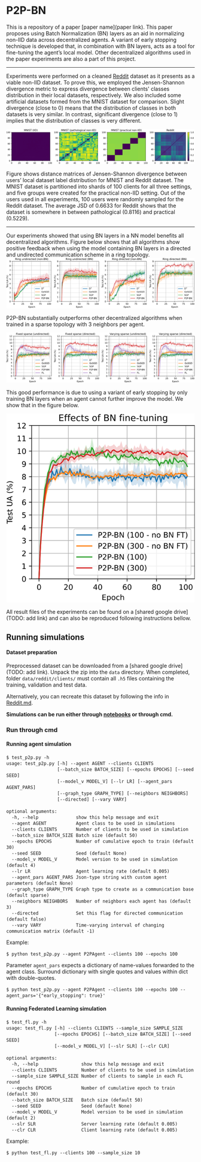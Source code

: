 # P2P-BN

This is a repository of a paper [paper name](paper link). This paper proposes using Batch Normalization (BN) layers as an aid in normalizing non-IID data across decentralized agents. A variant of early stopping technique is developed that, in combination with BN layers, acts as a tool for fine-tuning the agent’s local model. Other decentralized algorithms used in the paper experiments are also a part of this project. 

---

Experiments were performed on a cleaned [Reddit](https://github.com/TalwalkarLab/leaf) dataset as it presents as a viable non-IID dataset. To prove this, we employed the Jensen-Shannon divergence metric to express divergence between clients' classes distribution in their local datasets, respectively. We also included some artificial datasets formed from the MNIST dataset for comparison. Slight divergence (close to 0) means that the distribution of classes in both datasets is very similar. In contrast, significant divergence (close to 1) implies that the distribution of classes is very different.

![distance matrix](imgs/dist_matrix.png)


Figure shows distance matrices of Jensen-Shannon divergence between users’ local dataset label distribution for MNIST and Reddit dataset. The MNIST dataset is partitioned into shards of 100 clients for all three settings, and five groups were created for the practical non-IID setting. Out of the users used in all experiments, 100 users were randomly sampled for the Reddit dataset. The average JSD of 0.6633 for Reddit shows that the dataset is somewhere in between pathological (0.8116) and practical (0.5229).

---

Our experiments showed that using BN layers in a NN model benefits all decentralized algorithms. Figure below shows that all algorithms show positive feedback when using the model containing BN layers in a directed and undirected communication scheme in a ring topology.
![exp_1](imgs/exp_1.svg)



P2P-BN substantially outperforms other decentralized algorithms when trained in a sparse topology with 3 neighbors per agent.

![exp_2](imgs/exp_2.svg)




This good performance is due to using a variant of early stopping by only training BN layers when an agent cannot further improve the model. We show that in the figure below.

![exp_3](imgs/exp_es.svg)



All result files of the experiments can be found on a [shared google drive](TODO: add link) and can also be reproduced following instructions bellow.

## Running simulations

#### Dataset preparation

Preprocessed dataset can be downloaded from a [shared google drive](TODO: add link). Unpack the zip into the `data` directory. When completed, folder `data/reddit/clients/` must contain all `.h5` files containing the training, validation and test data.

Alternatively, you can recreate this dataset by following the info in [Reddit.md](./data/Reddit.md).


**Simulations can be run either through [notebooks](/notebooks) or through cmd.**

### Run through cmd

#### Running agent simulation
```
$ test_p2p.py -h
usage: test_p2p.py [-h] --agent AGENT --clients CLIENTS
                   [--batch_size BATCH_SIZE] [--epochs EPOCHS] [--seed SEED]
                   [--model_v MODEL_V] [--lr LR] [--agent_pars AGENT_PARS]
                   [--graph_type GRAPH_TYPE] [--neighbors NEIGHBORS]
                   [--directed] [--vary VARY]

optional arguments:
  -h, --help              show this help message and exit
  --agent AGENT           Agent class to be used in simulations
  --clients CLIENTS       Number of clients to be used in simulation
  --batch_size BATCH_SIZE Batch size (default 50)
  --epochs EPOCHS         Number of cumulative epoch to train (default 30)
  --seed SEED             Seed (default None)
  --model_v MODEL_V       Model version to be used in simulation (default 4)
  --lr LR                 Agent learning rate (default 0.005)
  --agent_pars AGENT_PARS Json-type string with custom agent parameters (default None)
  --graph_type GRAPH_TYPE Graph type to create as a communication base (default sparse)
  --neighbors NEIGHBORS   Number of neighbors each agent has (default 3)
  --directed              Set this flag for directed communication (default false)
  --vary VARY             Time-varying interval of changing communication matrix (default -1)
```

Example:

```
$ python test_p2p.py --agent P2PAgent --clients 100 --epochs 100
```

Parameter `agent_pars` expects a dictionary of name-values forwarded to the agent class. Surround dictionary with single quotes and values within dict with double-quotes.
```
$ python test_p2p.py --agent P2PAgent --clients 100 --epochs 100 --agent_pars='{"early_stopping": true}'
```

#### Running Federated Learning simulation

```
$ test_fl.py -h
usage: test_fl.py [-h] --clients CLIENTS --sample_size SAMPLE_SIZE
                  [--epochs EPOCHS] [--batch_size BATCH_SIZE] [--seed SEED]
                  [--model_v MODEL_V] [--slr SLR] [--clr CLR]

optional arguments:
  -h, --help                show this help message and exit
  --clients CLIENTS         Number of clients to be used in simulation
  --sample_size SAMPLE_SIZE Number of clients to sample in each FL round
  --epochs EPOCHS           Number of cumulative epoch to train (default 30)
  --batch_size BATCH_SIZE   Batch size (default 50)
  --seed SEED               Seed (default None)
  --model_v MODEL_V         Model version to be used in simulation (default 2)
  --slr SLR                 Server learning rate (default 0.005)
  --clr CLR                 Client learning rate (default 0.005)
```

Example:
```
$ python test_fl.py --clients 100 --sample_size 10
```
